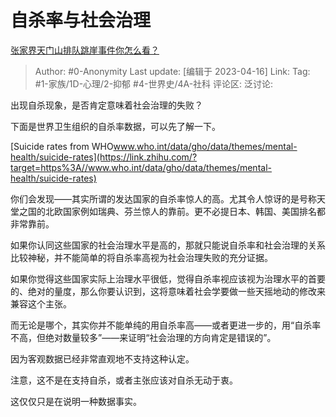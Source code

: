 # 自杀率与社会治理
[张家界天门山排队跳崖事件你怎么看？](https://www.zhihu.com/question/593980949/answer/2985205251)

> Author: #0-Anonymity
> Last update: [编辑于 2023-04-16]
> Link:
> Tag: #1-家族/1D-心理/2-抑郁 #4-世界史/4A-社科
> 评论区:
> 泛讨论:

出现自杀现象，是否肯定意味着社会治理的失败？

下面是世界卫生组织的自杀率数据，可以先了解一下。

[Suicide rates from WHO​www.who.int/data/gho/data/themes/mental-health/suicide-rates](https://link.zhihu.com/?target=https%3A//www.who.int/data/gho/data/themes/mental-health/suicide-rates)

你们会发现——其实所谓的发达国家的自杀率惊人的高。尤其令人惊讶的是号称天堂之国的北欧国家例如瑞典、芬兰惊人的靠前。更不必提日本、韩国、美国排名都非常靠前。

如果你认同这些国家的社会治理水平是高的，那就只能说自杀率和社会治理的关系比较神秘，并不能简单的将自杀率高视为社会治理失败的充分证据。

如果你觉得这些国家实际上治理水平很低，觉得自杀率视应该视为治理水平的首要的、绝对的量度，那么你要认识到，这将意味着社会学要做一些天摇地动的修改来兼容这个主张。

而无论是哪个，其实你并不能单纯的用自杀率高——或者更进一步的，用“自杀率不高，但绝对数量较多”——来证明“社会治理的方向肯定是错误的”。

因为客观数据已经非常直观地不支持这种认定。

注意，这不是在支持自杀，或者主张应该对自杀无动于衷。

这仅仅只是在说明一种数据事实。
